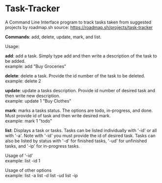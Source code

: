 # Task-Tracker
A Command Line Interface program to track tasks taken from suggested projects by roadmap.sh 
source: https://roadmap.sh/projects/task-tracker

**Commands**: add, delete, update, mark, and list.  

Usage:
  
  **add**:  add a task.  Simply type add and then write a description of the task to be added.  
  example:
          add "Buy Groceries"


  **delete**:  delete a task.  Provide the id number of the task to be deleted.  
  example: 
          delete 2


  **update**:  update a tasks description.  Provide id number of desired task and then write new description.  
  example: 
          update 1 "Buy Clothes"


  **mark**:  marks a tasks status.  The options are todo, in-progress, and done.  Must provide id of task and then write desired mark.  
  example: 
          mark 1 "todo"


  **list**:  Displays a task or tasks.  Tasks can be listed individually with '-id' or all with '-a'.  Note with '-id' you must provide the id of desired task.  Tasks can also be listed by status with '-d' for finished tasks, 
  '-ud' for unfinished tasks, and '-ip' for in-progress tasks.

  Usage of '-id'  
  example: 
          list -id 1

  Usage of other options  
  example: 
          list -a
          list -d
          list -ud
          list -ip

